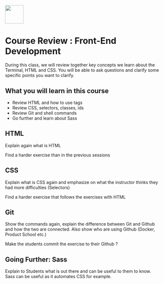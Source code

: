 # <img src="https://cloud.githubusercontent.com/assets/8397980/19818474/bd21af4c-9d04-11e6-8df6-1ed154718dce.png" height="60">

# Course Review : Front-End Development

During this class, we will review together key concepts we learn about the Terminal, HTML and CSS. You will be able to ask questions and clarify some specific points you want to clarify.

## What you will learn in this course
* Review HTML and how to use tags
* Review CSS, selectors, classes, ids
* Review Git and shell commands
* Go further and learn about Sass


## HTML
Explain again what is HTML

Find a harder exercise than in the previous sessions

## CSS
Explain what is CSS again and emphasize on what the instructor thinks they had more difficulties (Selectors)

Find a harder exercise that follows the exercises with HTML

## Git
Show the commands again, explain the difference between Git and Github and how the two are connected.
Also show who are using Github (Docker, Product School etc.)

Make the students commit the exercise to their Github ?

## Going Further: Sass
Explain to Students what is out there and can be useful to them to know. Sass can be useful as it automates CSS for example.
